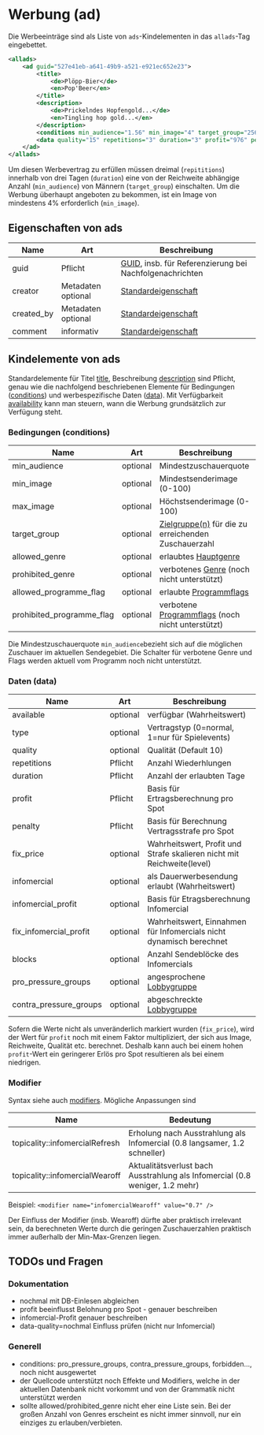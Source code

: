 # Werbung (ad)

Die Werbeeinträge sind als Liste von `ads`-Kindelementen in das `allads`-Tag eingebettet.

```XML
<allads>
	<ad guid="527e41eb-a641-49b9-a521-e921ec652e23">
		<title>
			<de>Plöpp-Bier</de>
			<en>Pop'Beer</en>
		</title>
		<description>
			<de>Prickelndes Hopfengold...</de>
			<en>Tingling hop gold...</en>
		</description>
		<conditions min_audience="1.56" min_image="4" target_group="256" pro_pressure_groups="0" contra_pressure_groups="0"/>
		<data quality="15" repetitions="3" duration="3" profit="976" penalty="1550" infomercial_profit="97" fix_infomercial_profit="1"/>
	</ad>
</allads>
```

Um diesen Werbevertrag zu erfüllen müssen dreimal (`repititions`) innerhalb von drei Tagen (`duration`) eine von der Reichweite abhängige Anzahl (`min_audience`) von Männern (`target_group`) einschalten.
Um die Werbung überhaupt angeboten zu bekommen, ist ein Image von mindestens 4% erforderlich (`min_image`).


## Eigenschaften von ads

| Name | Art | Beschreibung |
| ---- | --- |------------- |
| guid | Pflicht | [GUID](main.md#guid), insb. für Referenzierung bei Nachfolgenachrichten |
| creator | Metadaten optional | [Standardeigenschaft](main.md#creator) |
| created_by | Metadaten optional | [Standardeigenschaft](main.md#created_by) |
| comment |  informativ  |[Standardeigenschaft](main.md#comment) |

## Kindelemente von ads

Standardelemente für Titel [title](main.md#title), Beschreibung [description](main.md#description) 
sind Pflicht, genau wie die nachfolgend beschriebenen Elemente für Bedingungen ([conditions](ads.md#Bedigungen-conditions)) und werbespezifische Daten ([data](ads.md#Daten-data)).
Mit Verfügbarkeit [availability](time.md#Verfügbarkeit) kann man steuern, wann die Werbung grundsätzlich zur Verfügung steht.

### Bedingungen (conditions)

| Name | Art | Beschreibung |
| ---- | --- |------------- |
| min_audience | optional | Mindestzuschauerquote |
| min_image | optional | Mindestsenderimage (0-100) |
| max_image | optional | Höchstsenderimage (0-100) |
| target_group | optional | [Zielgruppe(n)](main.md#Zielgruppe) für die zu erreichenden Zuschauerzahl |
| allowed_genre | optional | erlaubtes [Hauptgenre](main.md#Genre) |
| prohibited_genre | optional | verbotenes [Genre](main.md#Genre) (noch nicht unterstützt) |
| allowed_programme_flag | optional | erlaubte [Programmflags](main.md#Programmflags) |
| prohibited_programme_flag | optional | verbotene [Programmflags](main.md#Programmflags) (noch nicht unterstützt) |

Die Mindestzuschauerquote `min_audience`bezieht sich auf die möglichen Zuschauer im aktuellen Sendegebiet.
Die Schalter für verbotene Genre und Flags werden aktuell vom Programm noch nicht unterstützt.

### Daten (data)

| Name | Art | Beschreibung |
| ---- | --- |------------- |
| available | optional | verfügbar (Wahrheitswert) |
| type | optional | Vertragstyp (0=normal, 1=nur für Spielevents) |
| quality | optional | Qualität (Default 10) |
| repetitions | Pflicht | Anzahl Wiederhlungen |
| duration | Pflicht | Anzahl der erlaubten Tage |
| profit | Pflicht | Basis für Ertragsberechnung pro Spot |
| penalty | Pflicht | Basis für Berechnung Vertragsstrafe pro Spot|
| fix_price | optional | Wahrheitswert, Profit und Strafe skalieren nicht mit Reichweite(level) |
| infomercial | optional | als Dauerwerbesendung erlaubt (Wahrheitswert) |
| infomercial_profit | optional | Basis für Etragsberechnung Infomercial |
| fix_infomercial_profit | optional | Wahrheitswert, Einnahmen für Infomercials nicht dynamisch berechnet |
| blocks | optional | Anzahl Sendeblöcke des Infomercials |
| pro_pressure_groups | optional | angesprochene [Lobbygruppe](main.md#Lobbygruppe) |
| contra_pressure_groups | optional | abgeschreckte [Lobbygruppe](main.md#Lobbygruppe) |

Sofern die Werte nicht als unveränderlich markiert wurden (`fix_price`), wird der Wert für `profit` noch mit einem Faktor multipliziert, der sich aus Image, Reichweite, Qualität etc. berechnet.
Deshalb kann auch bei einem hohen `profit`-Wert ein geringerer Erlös pro Spot resultieren als bei einem 
niedrigen.

### Modifier

Syntax siehe auch [modifiers](main.md#modifiers).
Mögliche Anpassungen sind

| Name | Bedeutung |
| -----| --------- |
| topicality::infomercialRefresh | Erholung nach Ausstrahlung als Infomercial (0.8 langsamer, 1.2 schneller) |
| topicality::infomercialWearoff | Aktualitätsverlust bach Ausstrahlung als Infomercial (0.8 weniger, 1.2 mehr) |

Beispiel: `<modifier name="infomercialWearoff" value="0.7" />`

Der Einfluss der Modifier (insb. Wearoff) dürfte aber praktisch irrelevant sein, da berechneten Werte durch die geringen Zuschauerzahlen praktisch immer außerhalb der Min-Max-Grenzen liegen.

## TODOs und Fragen

### Dokumentation

* nochmal mit DB-Einlesen abgleichen
* profit beeinflusst Belohnung pro Spot - genauer beschreiben
* infomercial-Profit genauer beschreiben
* data-quality=nochmal Einfluss prüfen (nicht nur Infomercial)

### Generell

* conditions:  pro_pressure_groups, contra_pressure_groups, forbidden..., noch nicht ausgewertet
* der Quellcode unterstützt noch Effekte und Modifiers, welche in der aktuellen Datenbank nicht vorkommt und von der Grammatik nicht unterstützt werden
* sollte allowed/prohibited_genre nicht eher eine Liste sein. Bei der großen Anzahl von Genres erscheint es nicht immer sinnvoll, nur ein einziges zu erlauben/verbieten.